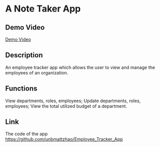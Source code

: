 # A Note Taker App

## Demo Video
[Demo Video](https://user-images.githubusercontent.com/46049501/233903770-bdabf937-0243-428b-9010-37f9fdf02f9f.mp4)

## Description
An employee tracker app which allows the user to view and manage the employees of an organization.

## Functions
 View departments, roles, employees;
 Update departments, roles, employees;
 View the total utilized budget of a department.

## Link
The code of the app https://github.com/unbmattzhao/Employee_Tracker_App 